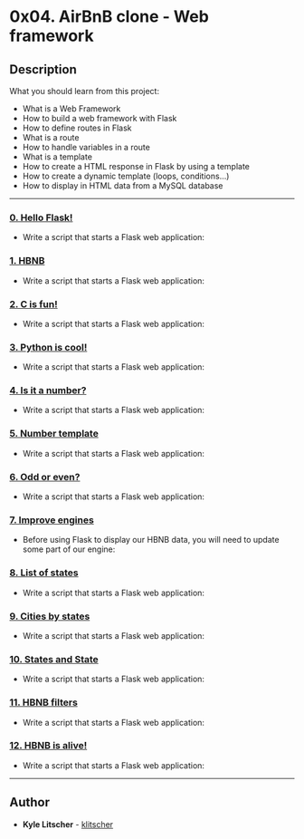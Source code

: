 # 0x04. AirBnB clone - Web framework

## Description
What you should learn from this project:

* What is a Web Framework
* How to build a web framework with Flask
* How to define routes in Flask
* What is a route
* How to handle variables in a route
* What is a template
* How to create a HTML response in Flask by using a template
* How to create a dynamic template (loops, conditions…)
* How to display in HTML data from a MySQL database

---

### [0. Hello Flask!](./0-hello_route.py)
* Write a script that starts a Flask web application:


### [1. HBNB](./1-hbnb_route.py)
* Write a script that starts a Flask web application:


### [2. C is fun!](./2-c_route.py)
* Write a script that starts a Flask web application:


### [3. Python is cool!](./3-python_route.py)
* Write a script that starts a Flask web application:


### [4. Is it a number?](./4-number_route.py)
* Write a script that starts a Flask web application:


### [5. Number template](./5-number_template.py)
* Write a script that starts a Flask web application:


### [6. Odd or even?](./6-number_odd_or_even.py)
* Write a script that starts a Flask web application:


### [7. Improve engines](./models/engine/file_storage.py)
* Before using Flask to display our HBNB data, you will need to update some part of our engine:


### [8. List of states](./web_flask/7-states_list.py)
* Write a script that starts a Flask web application:


### [9. Cities by states](./web_flask/8-cities_by_states.py)
* Write a script that starts a Flask web application:


### [10. States and State](./web_flask/9-states.py)
* Write a script that starts a Flask web application:


### [11. HBNB filters](./web_flask/10-hbnb_filters.py)
* Write a script that starts a Flask web application:


### [12. HBNB is alive!](./web_flask/100-hbnb.py)
* Write a script that starts a Flask web application:

---

## Author
* **Kyle Litscher** - [klitscher](https://github.com/klitscher)